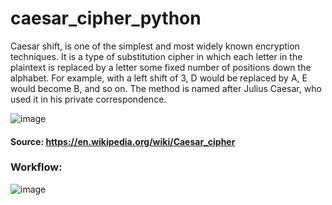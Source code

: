 # caesar_cipher_python
Caesar shift, is one of the simplest and most widely known encryption techniques. It is a type of substitution cipher in which each letter in the plaintext is replaced by a letter some fixed number of positions down the alphabet. For example, with a left shift of 3, D would be replaced by A, E would become B, and so on. The method is named after Julius Caesar, who used it in his private correspondence.

![image](https://user-images.githubusercontent.com/61958476/115984841-bbee5b00-a5c6-11eb-8e16-f6cca66e8f7a.png)


#### Source: https://en.wikipedia.org/wiki/Caesar_cipher

### Workflow:
![image](https://user-images.githubusercontent.com/61958476/115985112-ebea2e00-a5c7-11eb-8155-5cad0602dac7.png)





